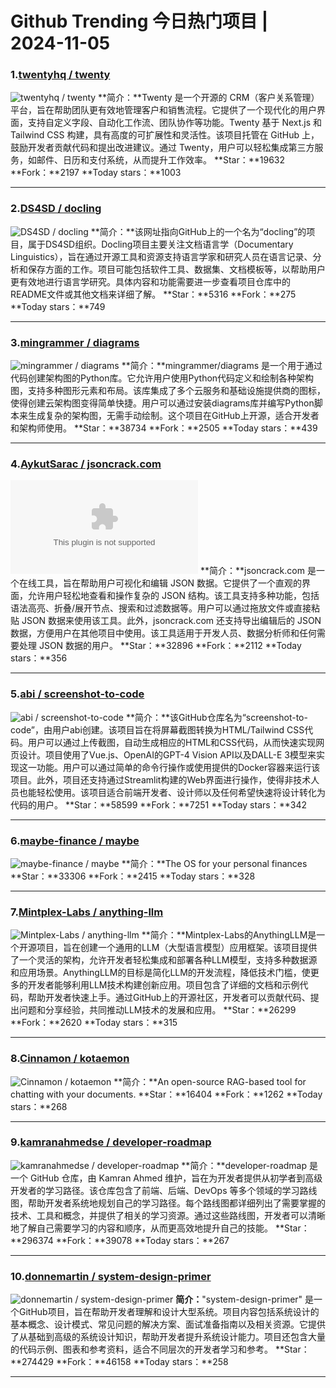 # Github Trending 今日热门项目 | 2024-11-05
### 1.[twentyhq / twenty](https://github.com/twentyhq/twenty)

![twentyhq / twenty](https://repository-images.githubusercontent.com/572984571/ef151ee9-3060-418b-bf88-cb689ab78c7b)
**简介：**Twenty 是一个开源的 CRM（客户关系管理）平台，旨在帮助团队更有效地管理客户和销售流程。它提供了一个现代化的用户界面，支持自定义字段、自动化工作流、团队协作等功能。Twenty 基于 Next.js 和 Tailwind CSS 构建，具有高度的可扩展性和灵活性。该项目托管在 GitHub 上，鼓励开发者贡献代码和提出改进建议。通过 Twenty，用户可以轻松集成第三方服务，如邮件、日历和支付系统，从而提升工作效率。
**Star：**19632
**Fork：**2197
**Today stars：**1003

---

### 2.[DS4SD / docling](https://github.com/DS4SD/docling)

![DS4SD / docling](https://repository-images.githubusercontent.com/826168160/66beffb2-bc46-4ed2-943a-ebf73c23ae40)
**简介：**该网址指向GitHub上的一个名为“docling”的项目，属于DS4SD组织。Docling项目主要关注文档语言学（Documentary Linguistics），旨在通过开源工具和资源支持语言学家和研究人员在语言记录、分析和保存方面的工作。项目可能包括软件工具、数据集、文档模板等，以帮助用户更有效地进行语言学研究。具体内容和功能需要进一步查看项目仓库中的README文件或其他文档来详细了解。
**Star：**5316
**Fork：**275
**Today stars：**749

---

### 3.[mingrammer / diagrams](https://github.com/mingrammer/diagrams)

![mingrammer / diagrams](https://repository-images.githubusercontent.com/237791077/92948880-462a-11ea-97f8-49a10e22573f)
**简介：**mingrammer/diagrams 是一个用于通过代码创建架构图的Python库。它允许用户使用Python代码定义和绘制各种架构图，支持多种图形元素和布局。该库集成了多个云服务和基础设施提供商的图标，使得创建云架构图变得简单快捷。用户可以通过安装diagrams库并编写Python脚本来生成复杂的架构图，无需手动绘制。这个项目在GitHub上开源，适合开发者和架构师使用。
**Star：**38734
**Fork：**2505
**Today stars：**439

---

### 4.[AykutSarac / jsoncrack.com](https://github.com/AykutSarac/jsoncrack.com)

![AykutSarac / jsoncrack.com](https://opengraph.githubassets.com/5b1d2eb360fc678ae26814cd1426683524a4209b88aa7a8c4f5b49143643d403/AykutSarac/jsoncrack.com)
**简介：**jsoncrack.com 是一个在线工具，旨在帮助用户可视化和编辑 JSON 数据。它提供了一个直观的界面，允许用户轻松地查看和操作复杂的 JSON 结构。该工具支持多种功能，包括语法高亮、折叠/展开节点、搜索和过滤数据等。用户可以通过拖放文件或直接粘贴 JSON 数据来使用该工具。此外，jsoncrack.com 还支持导出编辑后的 JSON 数据，方便用户在其他项目中使用。该工具适用于开发人员、数据分析师和任何需要处理 JSON 数据的用户。
**Star：**32896
**Fork：**2112
**Today stars：**356

---

### 5.[abi / screenshot-to-code](https://github.com/abi/screenshot-to-code)

![abi / screenshot-to-code](https://opengraph.githubassets.com/1a50f2a3ece62a31a7b7d3d7e32eff1a481fbd4eb860cf820a5a532930cea49d/abi/screenshot-to-code)
**简介：**该GitHub仓库名为“screenshot-to-code”，由用户abi创建。该项目旨在将屏幕截图转换为HTML/Tailwind CSS代码。用户可以通过上传截图，自动生成相应的HTML和CSS代码，从而快速实现网页设计。项目使用了Vue.js、OpenAI的GPT-4 Vision API以及DALL-E 3模型来实现这一功能。用户可以通过简单的命令行操作或使用提供的Docker容器来运行该项目。此外，项目还支持通过Streamlit构建的Web界面进行操作，使得非技术人员也能轻松使用。该项目适合前端开发者、设计师以及任何希望快速将设计转化为代码的用户。
**Star：**58599
**Fork：**7251
**Today stars：**342

---

### 6.[maybe-finance / maybe](https://github.com/maybe-finance/maybe)

![maybe-finance / maybe](https://repository-images.githubusercontent.com/737898780/830b4632-dd82-4492-818f-a9c707b16663)
**简介：**The OS for your personal finances
**Star：**33306
**Fork：**2415
**Today stars：**328

---

### 7.[Mintplex-Labs / anything-llm](https://github.com/Mintplex-Labs/anything-llm)

![Mintplex-Labs / anything-llm](https://repository-images.githubusercontent.com/649170660/c5b68040-7062-4d38-bf7f-f6e57c8d2396)
**简介：**Mintplex-Labs的AnythingLLM是一个开源项目，旨在创建一个通用的LLM（大型语言模型）应用框架。该项目提供了一个灵活的架构，允许开发者轻松集成和部署各种LLM模型，支持多种数据源和应用场景。AnythingLLM的目标是简化LLM的开发流程，降低技术门槛，使更多的开发者能够利用LLM技术构建创新应用。项目包含了详细的文档和示例代码，帮助开发者快速上手。通过GitHub上的开源社区，开发者可以贡献代码、提出问题和分享经验，共同推动LLM技术的发展和应用。
**Star：**26299
**Fork：**2620
**Today stars：**315

---

### 8.[Cinnamon / kotaemon](https://github.com/Cinnamon/kotaemon)

![Cinnamon / kotaemon](https://opengraph.githubassets.com/6c116e62d64fa523d10e5fefc7fb15bbbb5470fbb3f4334829e15cd513e5e092/Cinnamon/kotaemon)
**简介：**An open-source RAG-based tool for chatting with your documents.
**Star：**16404
**Fork：**1262
**Today stars：**268

---

### 9.[kamranahmedse / developer-roadmap](https://github.com/kamranahmedse/developer-roadmap)

![kamranahmedse / developer-roadmap](https://repository-images.githubusercontent.com/85077558/903a43a1-8332-42bf-af26-e4f055b3ae69)
**简介：**developer-roadmap 是一个 GitHub 仓库，由 Kamran Ahmed 维护，旨在为开发者提供从初学者到高级开发者的学习路径。该仓库包含了前端、后端、DevOps 等多个领域的学习路线图，帮助开发者系统地规划自己的学习路径。每个路线图都详细列出了需要掌握的技术、工具和概念，并提供了相关的学习资源。通过这些路线图，开发者可以清晰地了解自己需要学习的内容和顺序，从而更高效地提升自己的技能。
**Star：**296374
**Fork：**39078
**Today stars：**267

---

### 10.[donnemartin / system-design-primer](https://github.com/donnemartin/system-design-primer)

![donnemartin / system-design-primer](https://opengraph.githubassets.com/5a6d00fc106effaadcc18c847c6c50e4ca2e266e6c0ac70dc4a7bec4ec1b5830/donnemartin/system-design-primer)
**简介：**"system-design-primer" 是一个GitHub项目，旨在帮助开发者理解和设计大型系统。项目内容包括系统设计的基本概念、设计模式、常见问题的解决方案、面试准备指南以及相关资源。它提供了从基础到高级的系统设计知识，帮助开发者提升系统设计能力。项目还包含大量的代码示例、图表和参考资料，适合不同层次的开发者学习和参考。
**Star：**274429
**Fork：**46158
**Today stars：**258

---

